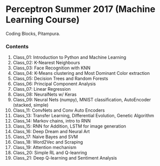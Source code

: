 # Perceptron Summer 2017 (Machine Learning Course)

Coding Blocks, Pitampura.


### Contents

1. Class_01: Introduction to Python and Machine Learning
2. Class_02: K-Nearest Neighbours
3. Class_03: Face Recognition with KNN
4. Class_04: K-Means clustering and Most Dominant Color extraction
5. Class_05: Decision Trees and Random Forests
6. Class_06: Principal Component Analysis
7. Class_07: Linear Regression
8. Class_08: NeuralNets w/ Keras
9. Class_09: Neural Nets (numpy), MNIST classification, AutoEncoder (stacked, simple)
10. Class_11: ConvNets and Conv Auto Encoders
11. Class_13: Transfer Learning, Differential Evolution, Genetic Algorithm
12. Class_14: Markov chains, intro to RNN
13. Class_15: RNN for Addition, LSTM for image generation
14. Class_16: Deep Dream and Neural Art
15. Class_17: Naive Bayes and SVM
16. Class_18: Word2Vec and Scraping
17. Class_19: Attention mechanism
18. Class_20: Simple RL and Q-leanring
19. Class_21: Deep Q-learning and Sentiment Analysis
